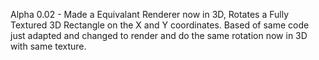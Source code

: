 Alpha 0.02 - Made a Equivalant Renderer now in 3D, Rotates a Fully Textured 3D Rectangle on the X and Y coordinates. Based of same code just
adapted and changed to render and do the same rotation now in 3D with same texture.
